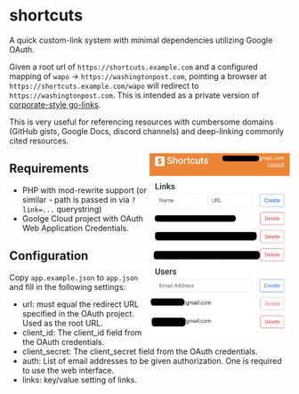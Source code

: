 # shortcuts

A quick custom-link system with minimal dependencies utilizing Google OAuth.

Given a root url of `https://shortcuts.example.com` and a configured mapping of `wapo` -> `https://washingtonpost.com`, pointing a browser at `https://shortcuts.example.com/wapo` will redirect to `https://washingtonpost.com`. This is intended as a private version of [corporate-style go-links](https://golinks.medium.com/silicon-valleys-biggest-secret-the-golink-7b42d93bc8c4).

This is very useful for referencing resources with cumbersome domains (GitHub gists, Google Docs, discord channels) and deep-linking commonly cited resources.

<img src='https://raw.githubusercontent.com/stevarino/shortcuts/main/screenshot.png' alt='Application Screenshot' width='50%' align='right' />

## Requirements

 - PHP with mod-rewrite support (or similar - path is passed in via `?link=...` querystring)
 - Goolge Cloud project with OAuth Web Application Credentials.

## Configuration

Copy `app.example.json` to `app.json` and fill in the following settings:

 - url: must equal the redirect URL specified in the OAuth project. Used as the root URL.
 - client_id: The client_id field from the OAuth credentials.
 - client_secret: The client_secret field from the OAuth credentials.
 - auth: List of email addresses to be given authorization. One is required to use the web interface.
 - links: key/value setting of links.
